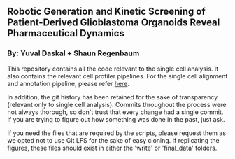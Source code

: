 ## Robotic Generation and Kinetic Screening of Patient-Derived Glioblastoma Organoids Reveal Pharmaceutical Dynamics
### By: Yuval Daskal + Shaun Regenbaum

This repository contains all the code relevant to the single cell analysis.
It also contains the relevant cell profiler pipelines.
For the single cell alignment and annotation pipeline, please refer [here](https://nf-co.re/scrnaseq).

In addition, the git history has been retained for the sake of transparency (relevant only to single cell analysis).
Commits throughout the process were not always thorough, so don't trust that every change had a single commit. 
If you are trying to figure out how something was done in the past, just ask.

If you need the files that are required by the scripts, please request them as we opted not to use Git LFS for the sake of easy cloning.
If replicating the figures, these files should exist in either the 'write' or 'final_data' folders.
